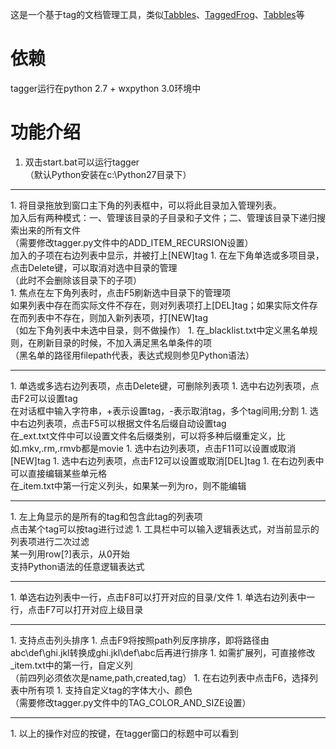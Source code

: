 这是一个基于tag的文档管理工具，类似[Tabbles](http://www.appinn.com/tagspaces/)、[TaggedFrog](http://www.appinn.com/taggedfrog/)、[Tabbles](http://tabbles.net/)等

# 依赖
tagger运行在python 2.7 + wxpython 3.0环境中

# 功能介绍
1. 双击start.bat可以运行tagger<br>
（默认Python安装在c:\Python27目录下）
<hr>
1. 将目录拖放到窗口主下角的列表框中，可以将此目录加入管理列表。<br>
加入后有两种模式：一、管理该目录的子目录和子文件；二、管理该目录下递归搜索出来的所有文件<br>
（需要修改tagger.py文件中的ADD_ITEM_RECURSION设置）<br>
加入的子项在右边列表中显示，并被打上[NEW]tag
1. 在左下角单选或多项目录，点击Delete键，可以取消对选中目录的管理<br>
（此时不会删除该目录下的子项）<br>
1. 焦点在左下角列表时，点击F5刷新选中目录下的管理项<br>
如果列表中存在而实际文件不存在，则对列表项打上[DEL]tag；如果实际文件存在而列表中不存在，则加入新列表项，打[NEW]tag<br>
（如左下角列表中未选中目录，则不做操作）
1. 在_blacklist.txt中定义黑名单规则，在刷新目录的时候，不加入满足黑名单条件的项<br>
（黑名单的路径用filepath代表，表达式规则参见Python语法）
<hr>
1. 单选或多选右边列表项，点击Delete键，可删除列表项
1. 选中右边列表项，点击F2可以设置tag<br>
在对话框中输入字符串，+表示设置tag，-表示取消tag，多个tag间用;分割
1. 选中右边列表项，点击F5可以根据文件名后缀自动设置tag<br>
在_ext.txt文件中可以设置文件名后缀类别，可以将多种后缀重定义，比如.mkv,.rm,.rmvb都是movie
1. 选中右边列表项，点击F11可以设置或取消[NEW]tag
1. 选中右边列表项，点击F12可以设置或取消[DEL]tag
1. 在右边列表中可以直接编辑某些单元格<br>
在_item.txt中第一行定义列头，如果某一列为ro，则不能编辑
<hr>
1. 左上角显示的是所有的tag和包含此tag的列表项<br>
点击某个tag可以按tag进行过滤
1. 工具栏中可以输入逻辑表达式，对当前显示的列表项进行二次过滤<br>
某一列用row[?]表示，从0开始<br>
支持Python语法的任意逻辑表达式
<hr>
1. 单选右边列表中一行，点击F8可以打开对应的目录/文件
1. 单选右边列表中一行，点击F7可以打开对应上级目录
<hr>
1. 支持点击列头排序
1. 点击F9将按照path列反序排序，即将路径由abc\def\ghi.jkl转换成ghi.jkl\def\abc后再进行排序
1. 如需扩展列，可直接修改_item.txt中的第一行，自定义列<br>
（前四列必须依次是name,path,created,tag）
1. 在右边列表中点击F6，选择列表中所有项
1. 支持自定义tag的字体大小、颜色<br>
（需要修改tagger.py文件中的TAG_COLOR_AND_SIZE设置）
<hr>
1. 以上的操作对应的按键，在tagger窗口的标题中可以看到
